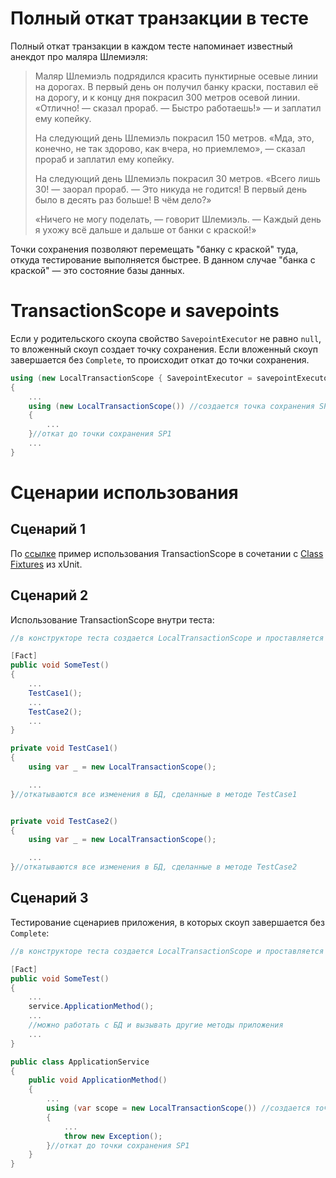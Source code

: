 # Полный откат транзакции в тесте

Полный откат транзакции в каждом тесте напоминает известный анекдот про маляра Шлемиэля:

>Маляр Шлемиэль подрядился красить пунктирные осевые линии на дорогах. В первый день он получил банку краски, поставил её на дорогу, и к концу дня покрасил 300 метров осевой линии. «Отлично! — сказал прораб. — Быстро работаешь!» — и заплатил ему копейку.
>
>На следующий день Шлемиэль покрасил 150 метров. «Мда, это, конечно, не так здорово, как вчера, но приемлемо», — сказал прораб и заплатил ему копейку.
>
>На следующий день Шлемиэль покрасил 30 метров. «Всего лишь 30! — заорал прораб. — Это никуда не годится! В первый день было в десять раз больше! В чём дело?»
>
>«Ничего не могу поделать, — говорит Шлемиэль. — Каждый день я ухожу всё дальше и дальше от банки с краской!»

Точки сохранения позволяют перемещать "банку с краской" туда, откуда тестирование выполняется быстрее. В данном случае "банка с краской" — это состояние базы данных.

# TransactionScope и savepoints

Если у родительского скоупа свойство `SavepointExecutor` не равно `null`, то вложенный скоуп создает точку сохранения. Если вложенный скоуп завершается без `Complete`, то происходит откат до точки сохранения.
```csharp
using (new LocalTransactionScope { SavepointExecutor = savepointExecutor })
{
    ...
    using (new LocalTransactionScope()) //создается точка сохранения SP1
    {
        ...    
    }//откат до точки сохранения SP1
    ...
}
```

# Сценарии использования

## Сценарий 1
По [ссылке](SavepointHandlers.SqlServer.Tests/Tests.cs) пример использования TransactionScope в сочетании с [Class Fixtures](https://xunit.net/docs/shared-context#class-fixture) из xUnit.

## Сценарий 2
Использование TransactionScope внутри теста:
```csharp
//в конструкторе теста создается LocalTransactionScope и проставляется SavepointExecutor

[Fact]
public void SomeTest()
{
    ...
    TestCase1();
    ...
    TestCase2();
    ...
}

private void TestCase1()
{
    using var _ = new LocalTransactionScope();

    ...
}//откатываются все изменения в БД, сделанные в методе TestCase1


private void TestCase2()
{
    using var _ = new LocalTransactionScope();

    ...
}//откатываются все изменения в БД, сделанные в методе TestCase2
```

## Сценарий 3
Тестирование сценариев приложения, в которых скоуп завершается без `Complete`:
```csharp
//в конструкторе теста создается LocalTransactionScope и проставляется SavepointExecutor

[Fact]
public void SomeTest()
{
    ...
    service.ApplicationMethod();
    ...
    //можно работать с БД и вызывать другие методы приложения
    ...
}

public class ApplicationService
{
    public void ApplicationMethod()
    {
        ...
        using (var scope = new LocalTransactionScope()) //создается точка сохранения SP1
        {
            ...            
            throw new Exception();
        }//откат до точки сохранения SP1
    }
}
```
